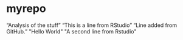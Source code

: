 # myrepo
“Analysis of the stuff” 
 “This is a line from RStudio”
 “Line added from GitHub.”
 "Hello World"
 "A second line from Rstudio"
